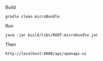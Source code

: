 
Build

    gradle clean microBundle

Run

    java -jar build/libs/ROOT-microbundle.jar

Then

    http://localhost:8080/api/openapi-ui

